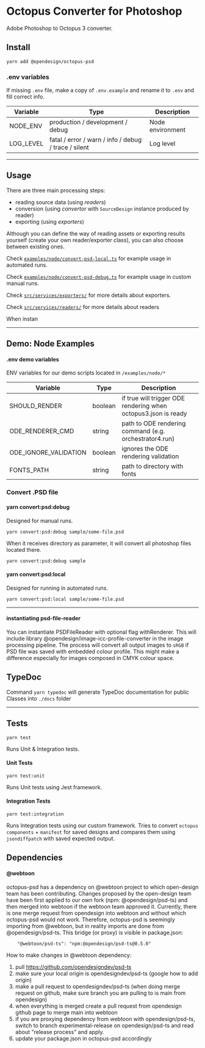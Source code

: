 # Octopus Converter for Photoshop

Adobe Photoshop to Octopus 3 converter.

## Install

```
yarn add @opendesign/octopus-psd
```

### .env variables

If missing `.env` file, make a copy of `.env.example` and rename it to `.env` and fill correct info.

| Variable  | Type                                                 | Description      |
| --------- | ---------------------------------------------------- | ---------------- |
| NODE_ENV  | production / development / debug                     | Node environment |
| LOG_LEVEL | fatal / error / warn / info / debug / trace / silent | Log level        |

---

## Usage

There are three main processing steps:

- reading source data (using _readers_)
- conversion (using _convertor_ with `SourceDesign` instance produced by reader)
- exporting (using _exporters_)

Although you can define the way of reading assets or exporting results yourself (create your own reader/exporter class), you can also choose between existing ones.

Check [`examples/node/convert-psd-local.ts`](./examples/node/convert-api-local.ts) for example usage in automated runs.

Check [`examples/node/convert-psd-debug.ts`](./examples/node/convert-api-debug.ts) for example usage in custom manual runs.

Check [`src/services/exporters/`](./src/services/exporters/) for more details about exporters.

Check [`src/services/readers/`](./src/services/readers/) for more details about readers

When instan

---

## Demo: Node Examples

#### .env demo variables

ENV variables for our demo scripts located in `/examples/node/*`

| Variable              | Type    | Description                                                    |
| --------------------- | ------- | -------------------------------------------------------------- |
| SHOULD_RENDER         | boolean | if true will trigger ODE rendering when octopus3.json is ready |
| ODE_RENDERER_CMD      | string  | path to ODE rendering command (e.g. orchestrator4.run)         |
| ODE_IGNORE_VALIDATION | boolean | ignores the ODE rendering validation                           |
| FONTS_PATH            | string  | path to directory with fonts                                   |

### Convert .PSD file

#### yarn convert:psd:debug

Designed for manual runs.

```
yarn convert:psd:debug sample/some-file.psd
```

When it receives directory as parameter, it will convert all photoshop files located there.

```
yarn convert:psd:debug sample
```

#### yarn convert:psd:local

Designed for running in automated runs.

```
yarn convert:psd:local sample/some-file.psd
```

---

#### instantiating psd-file-reader

You can instantiate PSDFileReader with optional flag withRenderer.
This will include library @opendesign/image-icc-profile-converter in the image processing pipeline.
The process will convert all output images to `sRGB` if PSD file was saved with embedded colour profile. This might make a difference especially for images composed in CMYK colour space.

## TypeDoc

Command `yarn typedoc` will generate TypeDoc documentation for public Classes into `./docs` folder

---

## Tests

```
yarn test
```

Runs Unit & Integration tests.

#### Unit Tests

```
yarn test:unit
```

Runs Unit tests using Jest framework.

#### Integration Tests

```
yarn test:integration
```

Runs Integration tests using our custom framework.
Tries to convert `octopus components` + `manifest` for saved designs and compares them using `jsondiffpatch` with saved expected output.

## Dependencies

#### @webtoon

octopus-psd has a dependency on @webtoon project to which open-design team has been contributing. Changes proposed by the open-design team have been first applied to our own fork (npm: @opendesign/psd-ts) and then merged into webtoon if the webtoon team approved it. Currently, there is one merge request from opendesign into webtoon and without which octopus-psd would not work. Therefore, octopus-psd is seemingly importing from @webtoon, but in reality imports are done from @opendesign/psd-ts. This bridge (or proxy) is visible in package.json:

```
    "@webtoon/psd-ts": "npm:@opendesign/psd-ts@0.5.0"
```

How to make changes in @webtoon dependency:

1. pull https://github.com/opendesigndev/psd-ts
2. make sure your local origin is opendesigndev/psd-ts (google how to add origin)
3. make a pull request to opendesigndev/psd-ts (when doing merge request on github, make sure branch you are pulling to is main from opendesign)
4. when everything is merged create a pull request from opendesign github page to merge main into webtoon
5. if you are proxying dependency from webtoon with opendesign/psd-ts, switch to branch experimental-release on opendesign/psd-ts and read about "release process" and apply.
6. update your package.json in octopus-psd accordingly
